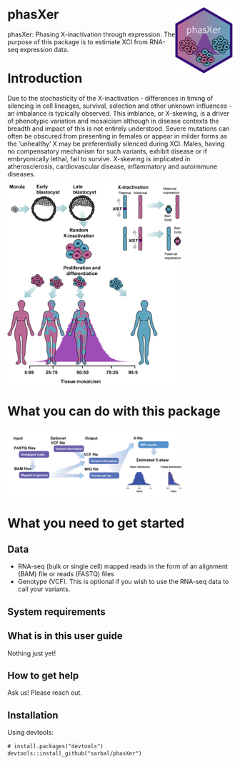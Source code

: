 # phasXer <img src="./figs/sticker.gif" align="right" height = 150/>
phasXer: Phasing X-inactivation through expression. The purpose of this package is to estimate XCI from RNA-seq expression data. 

# Introduction 
Due to the stochasticity of the X-inactivation - differences in timing of silencing in cell lineages, survival, selection and other unknown influences - an imbalance is typically observed. This imblance, or X-skewing, is a driver of phenotypic variation and mosaicism although in disease contexts the breadth and impact of this is not entirely understood. Severe mutations can often be obscured from presenting in females or appear in milder forms as the ‘unhealthy’ X may be preferentially silenced during XCI. Males, having no compensatory mechanism for such variants, exhibit disease or if embryonically lethal, fail to survive. X-skewing is implicated in atherosclerosis, cardiovascular disease, inflammatory and autoimmune diseases.

<img src="./figs/xci.png" width="390" height="450" title="xci"> 

# What you can do with this package
<img src="./figs/workflow.png" width="390"  title="workflow"> 

# What you need to get started
## Data
- RNA-seq (bulk or single cell) mapped reads in the form of an alignment (BAM) file or reads (FASTQ) files 
- Genotype (VCF). This is optional if you wish to use the RNA-seq data to call your variants. 

## System requirements
## What is in this user guide
Nothing just yet! 
## How to get help
Ask us! Please reach out.
## Installation
Using devtools:
```
# install.packages("devtools")
devtools::install_github("sarbal/phasXer")
```
